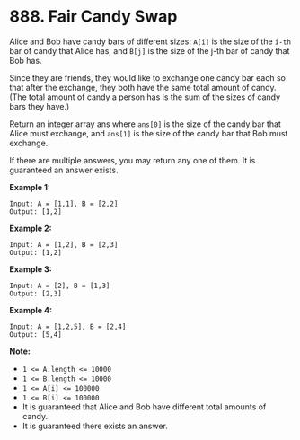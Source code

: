 # 888. Fair Candy Swap

Alice and Bob have candy bars of different sizes: `A[i]` is the size of the
`i-th` bar of candy that Alice has, and `B[j]` is the size of the j-th bar
of candy that Bob has.

Since they are friends, they would like to exchange one candy bar each so that
after the exchange, they both have the same total amount of candy.  (The total
amount of candy a person has is the sum of the sizes of candy bars they have.)

Return an integer array ans where `ans[0]` is the size of the candy bar that
Alice must exchange, and `ans[1]` is the size of the candy bar that Bob must
exchange.

If there are multiple answers, you may return any one of them. It is guaranteed
an answer exists.

__Example 1:__

```
Input: A = [1,1], B = [2,2]
Output: [1,2]
```

__Example 2:__

```
Input: A = [1,2], B = [2,3]
Output: [1,2]
```

__Example 3:__

```
Input: A = [2], B = [1,3]
Output: [2,3]
```

__Example 4:__

```
Input: A = [1,2,5], B = [2,4]
Output: [5,4]
```

__Note:__

* `1 <= A.length <= 10000`
* `1 <= B.length <= 10000`
* `1 <= A[i] <= 100000`
* `1 <= B[i] <= 100000`
* It is guaranteed that Alice and Bob have different total amounts of candy.
* It is guaranteed there exists an answer.
